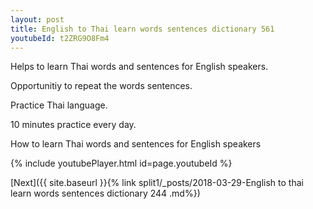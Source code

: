 ```yaml
---
layout: post
title: English to Thai learn words sentences dictionary 561 
youtubeId: t2ZRG9O8Fm4
---
```

 
 
Helps to learn Thai words and sentences for English speakers.

Opportunitiy to repeat the words sentences. 

Practice Thai language. 
 
10 minutes practice every day. 
 
How to learn Thai words and sentences for English speakers 
 
{% include youtubePlayer.html id=page.youtubeId %}
 
 
[Next]({{ site.baseurl }}{% link  split1/_posts/2018-03-29-English to thai learn words sentences dictionary 244 .md%})
 
